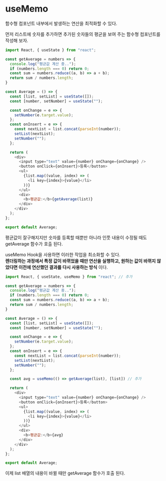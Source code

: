 # useMemo
함수형 컴포넌트 내부에서 발생하는 연산을 최적화할 수 있다.  

먼저 리스트에 숫자를 추가하면 추가된 숫자들의 평균을 보여 주는 함수형 컴포넌트를 작성해 보자.
```javascript
import React, { useState } from "react";

const getAverage = numbers => {
  console.log("평균값 계산 중..");
  if (numbers.length === 0) return 0;
  const sum = numbers.reduce((a, b) => a + b);
  return sum / numbers.length;
}

const Average = () => {
  const [list, setList] = useState([]);
  const [number, setNumber] = useState("");

  const onChange = e => {
    setNumber(e.target.value);
  };
  const onInsert = e => {
    const nextList = list.concat(parseInt(number));
    setList(nextList);
    setNumber("");
  };

  return (
    <div>
      <input type="text" value={number} onChange={onChange} />
      <button onClick={onInsert}>등록</button>
      <ul>
        {list.map((value, index) => (
          <li key={index}>{value}</li>
        ))}
      </ul>
      <div>
        <b>평균값:</b>{getAverage(list)}
      </div>
    </div>
  );
};

export default Average;
```
평균값이 잘구해지지만 숫자를 등록할 때뿐만 아니라 인풋 내용이 수정될 때도 getAverage 함수가 호출 된다.

useMemo Hook을 사용하면 이러한 작업을 최소화할 수 있다.  
__렌더링하는 과정에서 특정 값이 바뀌었을 때만 연산을 실행하고, 원하는 값이 바뀌지 않았다면 이전에 연산했던 결과를 다시 사용하는 방식__ 이다.
```javascript
import React, { useState, useMemo } from "react"; // 추가

const getAverage = numbers => {
  console.log("평균값 계산 중..");
  if (numbers.length === 0) return 0;
  const sum = numbers.reduce((a, b) => a + b);
  return sum / numbers.length;
}

const Average = () => {
  const [list, setList] = useState([]);
  const [number, setNumber] = useState("");

  const onChange = e => {
    setNumber(e.target.value);
  };
  const onInsert = e => {
    const nextList = list.concat(parseInt(number));
    setList(nextList);
    setNumber("");
  };

  const avg = useMemo(() => getAverage(list), [list]) // 추가

  return (
    <div>
      <input type="text" value={number} onChange={onChange} />
      <button onClick={onInsert}>등록</button>
      <ul>
        {list.map((value, index) => (
          <li key={index}>{value}</li>
        ))}
      </ul>
      <div>
        <b>평균값:</b>{avg}
      </div>
    </div>
  );
};

export default Average;
```
이제 list 배열의 내용이 바뀔 때만 getAverage 함수가 호출 된다.